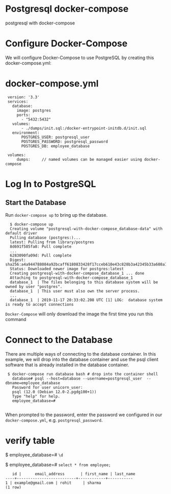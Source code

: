 # Postgresql docker-compose
 postgresql with docker-compose

# Configure Docker-Compose

 We will configure Docker-Compose to use PostgreSQL by creating this docker-compose.yml:

# docker-compose.yml
```
 version: '3.3'
 services:
   database:
     image: postgres
     ports:
       - "5432:5432"
   volumes:
       - ./dumps/init.sql:/docker-entrypoint-initdb.d/init.sql
   environment:    
       POSTGRES_USER: postgresql_user
       POSTGRES_PASSWORD: postgresql_password
       POSTGRES_DB: employee_database

 volumes:
     dumps:     // named volumes can be managed easier using docker-compose
```
# Log In to PostgreSQL

## Start the Database
  Run `docker-compose up` to bring up the database.
```
  $ docker-compose up                             
  Creating volume "postgresql-with-docker-compose_database-data" with default driver
  Pulling database (postgres:)...
  latest: Pulling from library/postgres
  8d691f585fa8: Pull complete
  ...                                                                             
  6283090fa09d: Pull complete
  Digest: sha256:a4a944788084a92bcaff6180833428f17cceb610e43c828b3a42345b33a608a7                                                                                                                                     
  Status: Downloaded newer image for postgres:latest                                                        
  Creating postgresql-with-docker-compose_database_1 ... done                                  
  Attaching to postgresql-with-docker-compose_database_1                                                                                                                                                              
  database_1  | The files belonging to this database system will be owned by user "postgres".                                                                                                                         
  database_1  | This user must also own the server process.
  ...
  database_1  | 2019-11-17 20:33:02.208 UTC [1] LOG:  database system is ready to accept connections
  ```
 `Docker-Compose` will only download the image the first time you run this command
 
# Connect to the Database

 There are multiple ways of connecting to the database container. In this example, we will drop into the database container
 and use the psql client software that is already installed in the database container.

```
 $ docker-compose run database bash # drop into the container shell
   database# psql --host=database --username=postgresql_user  --dbname=employee_database
   Password for user unicorn_user: 
   psql (12.0 (Debian 12.0-2.pgdg100+1))
   Type "help" for help.
   employee_database=#
 
```

 When prompted to the password, enter the password we configured in our `docker-compose.yml`, e.g. `postgresql_password`.
 
 
 # verify table
  $ employee_database=# `\d`
  
  $ employee_database=# `select * from employee;`
  ```
     id |      email_address       | first_name | last_name 
----+--------------------------+------------+-----------
  1 | example@gmail.com | rohit     | sharma
(1 row)

  
  ```
  
 

  
  
  
  
  
  
